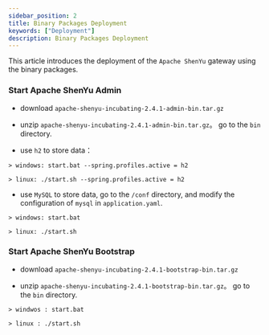 ```yaml
---
sidebar_position: 2
title: Binary Packages Deployment
keywords: ["Deployment"] 
description: Binary Packages Deployment
---
```


This article introduces the deployment of the `Apache ShenYu` gateway using the binary packages.


### Start Apache ShenYu Admin

* download `apache-shenyu-incubating-2.4.1-admin-bin.tar.gz`

* unzip `apache-shenyu-incubating-2.4.1-admin-bin.tar.gz`。 go to the `bin` directory.

* use `h2` to store data：

```
> windows: start.bat --spring.profiles.active = h2

> linux: ./start.sh --spring.profiles.active = h2
```

* use `MySQL` to store data, go to the `/conf` directory, and modify the configuration of `mysql` in `application.yaml`.

```
> windows: start.bat 

> linux: ./start.sh 
```

### Start Apache ShenYu Bootstrap

* download `apache-shenyu-incubating-2.4.1-bootstrap-bin.tar.gz`

* unzip `apache-shenyu-incubating-2.4.1-bootstrap-bin.tar.gz`。 go to the `bin` directory.

```
> windwos : start.bat 

> linux : ./start.sh 
```









